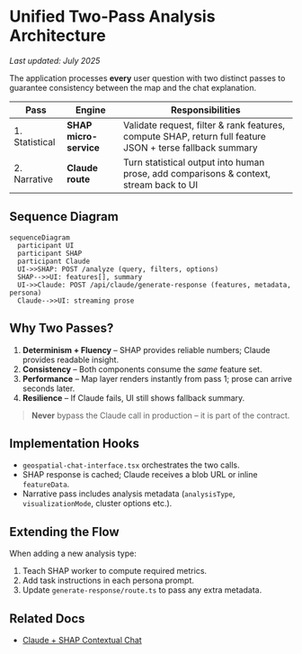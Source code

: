 # Unified Two-Pass Analysis Architecture

_Last updated: July 2025_

The application processes **every** user question with two distinct passes to guarantee consistency between the map and the chat explanation.

| Pass | Engine | Responsibilities |
|------|--------|------------------|
| 1. Statistical | **SHAP micro-service** | Validate request, filter & rank features, compute SHAP, return full feature JSON + terse fallback summary |
| 2. Narrative   | **Claude route** | Turn statistical output into human prose, add comparisons & context, stream back to UI |

## Sequence Diagram
```mermaid
sequenceDiagram
  participant UI
  participant SHAP
  participant Claude
  UI->>SHAP: POST /analyze (query, filters, options)
  SHAP-->>UI: features[], summary
  UI->>Claude: POST /api/claude/generate-response (features, metadata, persona)
  Claude-->>UI: streaming prose
```

## Why Two Passes?
1. **Determinism + Fluency** – SHAP provides reliable numbers; Claude provides readable insight.  
2. **Consistency** – Both components consume the _same_ feature set.  
3. **Performance** – Map layer renders instantly from pass 1; prose can arrive seconds later.  
4. **Resilience** – If Claude fails, UI still shows fallback summary.

> **Never** bypass the Claude call in production – it is part of the contract.

## Implementation Hooks
* `geospatial-chat-interface.tsx` orchestrates the two calls.  
* SHAP response is cached; Claude receives a blob URL or inline `featureData`.  
* Narrative pass includes analysis metadata (`analysisType`, `visualizationMode`, cluster options etc.).

## Extending the Flow
When adding a new analysis type:
1. Teach SHAP worker to compute required metrics.  
2. Add task instructions in each persona prompt.  
3. Update `generate-response/route.ts` to pass any extra metadata.

## Related Docs
* [Claude + SHAP Contextual Chat](ai-contextual-chat.md) 